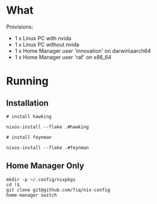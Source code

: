 # What

Provisions:

* 1 x Linux PC with nvida
* 1 x Linux PC without nvida
* 1 x Home Manager user 'innovation' on darwin\aarch64
* 1 x Home Manager user 'raf' on x86\_64

# Running

## Installation

```
# install hawking

nixos-install --flake .#hawking

# install feynman

nixos-install --flake .#feynman

```

## Home Manager Only

```
mkdir -p ~/.config/nixpkgs
cd !$
git clone git@github.com/fiq/nix-config
home-manager switch
```

